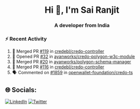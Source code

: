 <h1 align="center">Hi 👋, I'm Sai Ranjit</h1>
<h3 align="center">A developer from India</h3>

### :zap: Recent Activity

<!--START_SECTION:activity-->
1. 🎉 Merged PR [#119](https://github.com/credebl/credo-controller/pull/119) in [credebl/credo-controller](https://github.com/credebl/credo-controller)
2. 💪 Opened PR [#32](https://github.com/ayanworks/credo-polygon-w3c-module/pull/32) in [ayanworks/credo-polygon-w3c-module](https://github.com/ayanworks/credo-polygon-w3c-module)
3. 🎉 Merged PR [#20](https://github.com/ayanworks/polygon-schema-manager/pull/20) in [ayanworks/polygon-schema-manager](https://github.com/ayanworks/polygon-schema-manager)
4. 🎉 Merged PR [#116](https://github.com/credebl/credo-controller/pull/116) in [credebl/credo-controller](https://github.com/credebl/credo-controller)
5. 🗣 Commented on [#1859](https://github.com/openwallet-foundation/credo-ts/pull/1859#issuecomment-2102061590) in [openwallet-foundation/credo-ts](https://github.com/openwallet-foundation/credo-ts)
<!--END_SECTION:activity-->

## 🌐 Socials:
[![LinkedIn](https://img.shields.io/badge/LinkedIn-%230077B5.svg?logo=linkedin&logoColor=white)](https://linkedin.com/in/sairanjit) [![Twitter](https://img.shields.io/badge/Twitter-%231DA1F2.svg?logo=Twitter&logoColor=white)](https://twitter.com/sairanjit_) 

